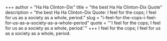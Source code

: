+++
author = "Ha Ha Clinton-Dix"
title = "the best Ha Ha Clinton-Dix Quote"
description = "the best Ha Ha Clinton-Dix Quote: I feel for the cops; I feel for us as a society as a whole, period."
slug = "i-feel-for-the-cops-i-feel-for-us-as-a-society-as-a-whole-period"
quote = '''I feel for the cops; I feel for us as a society as a whole, period.'''
+++
I feel for the cops; I feel for us as a society as a whole, period.
